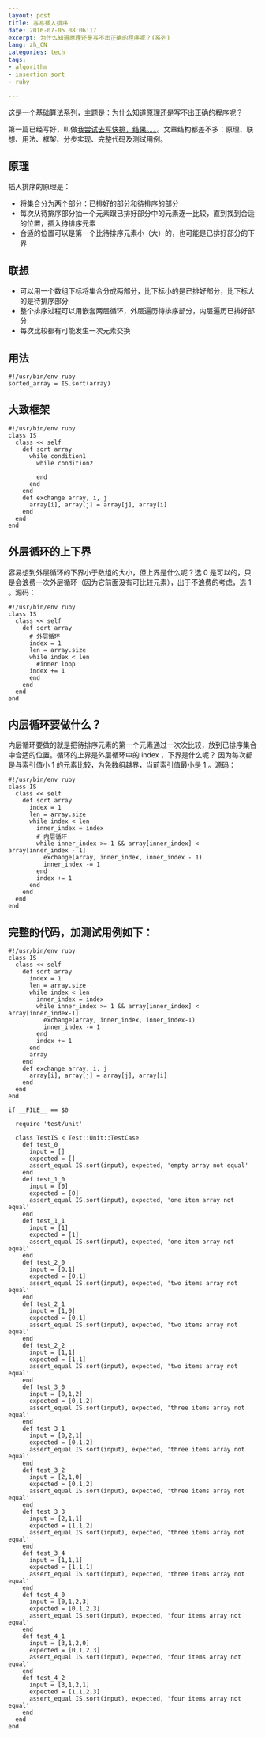 ```yaml
---
layout: post
title: 写写插入排序
date: 2016-07-05 08:06:17
excerpt: 为什么知道原理还是写不出正确的程序呢？(系列)
lang: zh_CN
categories: tech
tags:
- algorithm
- insertion sort
- ruby

---
```


这是一个基础算法系列，主题是：为什么知道原理还是写不出正确的程序呢？

第一篇已经写好，叫做[我尝试去写快排，结果。。。]()。文章结构都差不多：原理、联想、用法、框架、分步实现、完整代码及测试用例。

## 原理

插入排序的原理是：
- 将集合分为两个部分：已排好的部分和待排序的部分
- 每次从待排序部分抽一个元素跟已排好部分中的元素逐一比较，直到找到合适的位置，插入待排序元素
- 合适的位置可以是第一个比待排序元素小（大）的，也可能是已排好部分的下界

## 联想
- 可以用一个数组下标将集合分成两部分，比下标小的是已排好部分，比下标大的是待排序部分
- 整个排序过程可以用嵌套两层循环，外层遍历待排序部分，内层遍历已排好部分
- 每次比较都有可能发生一次元素交换

## 用法

    #!/usr/bin/env ruby
    sorted_array = IS.sort(array)

## 大致框架

    #!/usr/bin/env ruby
    class IS
      class << self
        def sort array
          while condition1
            while condition2

            end
          end
        end
        def exchange array, i, j
          array[i], array[j] = array[j], array[i]
        end
      end
    end

## 外层循环的上下界

容易想到外层循环的下界小于数组的大小，但上界是什么呢？选 0 是可以的，只是会浪费一次外层循环（因为它前面没有可比较元素），出于不浪费的考虑，选 1 。源码：

    #!/usr/bin/env ruby
    class IS
      class << self
        def sort array
          # 外层循环
          index = 1
          len = array.size
          while index < len
            #inner loop
          index += 1
          end
        end
      end
    end

## 内层循环要做什么？

内层循环要做的就是把待排序元素的第一个元素通过一次次比较，放到已排序集合中合适的位置。循环的上界是外层循环中的 index ，下界是什么呢？ 因为每次都是与索引值小 1 的元素比较，为免数组越界，当前索引值最小是 1 。源码：

    #!/usr/bin/env ruby
    class IS
      class << self
        def sort array
          index = 1
          len = array.size
          while index < len
            inner_index = index
            # 内层循环
            while inner_index >= 1 && array[inner_index] < array[inner_index - 1]
              exchange(array, inner_index, inner_index - 1)
              inner_index -= 1
            end
            index += 1
          end
        end
      end
    end

## 完整的代码，加测试用例如下：

    #!/usr/bin/env ruby
    class IS
      class << self
        def sort array
          index = 1
          len = array.size
          while index < len
            inner_index = index
            while inner_index >= 1 && array[inner_index] < array[inner_index-1]
              exchange(array, inner_index, inner_index-1)
              inner_index -= 1
            end
            index += 1
          end
          array
        end
        def exchange array, i, j
          array[i], array[j] = array[j], array[i]
        end
      end
    end

    if __FILE__ == $0

      require 'test/unit'

      class TestIS < Test::Unit::TestCase
        def test_0
          input = []
          expected = []
          assert_equal IS.sort(input), expected, 'empty array not equal'
        end
        def test_1_0
          input = [0]
          expected = [0]
          assert_equal IS.sort(input), expected, 'one item array not equal'    
        end
        def test_1_1
          input = [1]
          expected = [1]
          assert_equal IS.sort(input), expected, 'one item array not equal'    
        end
        def test_2_0
          input = [0,1]
          expected = [0,1]
          assert_equal IS.sort(input), expected, 'two items array not equal'    
        end
        def test_2_1
          input = [1,0]
          expected = [0,1]
          assert_equal IS.sort(input), expected, 'two items array not equal'    
        end
        def test_2_2
          input = [1,1]
          expected = [1,1]
          assert_equal IS.sort(input), expected, 'two items array not equal'    
        end
        def test_3_0
          input = [0,1,2]
          expected = [0,1,2]
          assert_equal IS.sort(input), expected, 'three items array not equal'    
        end
        def test_3_1
          input = [0,2,1]
          expected = [0,1,2]
          assert_equal IS.sort(input), expected, 'three items array not equal'    
        end
        def test_3_2
          input = [2,1,0]
          expected = [0,1,2]
          assert_equal IS.sort(input), expected, 'three items array not equal'    
        end
        def test_3_3
          input = [2,1,1]
          expected = [1,1,2]
          assert_equal IS.sort(input), expected, 'three items array not equal'    
        end
        def test_3_4
          input = [1,1,1]
          expected = [1,1,1]
          assert_equal IS.sort(input), expected, 'three items array not equal'    
        end
        def test_4_0
          input = [0,1,2,3]
          expected = [0,1,2,3]
          assert_equal IS.sort(input), expected, 'four items array not equal'    
        end
        def test_4_1
          input = [3,1,2,0]
          expected = [0,1,2,3]
          assert_equal IS.sort(input), expected, 'four items array not equal'    
        end
        def test_4_2
          input = [3,1,2,1]
          expected = [1,1,2,3]
          assert_equal IS.sort(input), expected, 'four items array not equal'    
        end
      end
    end